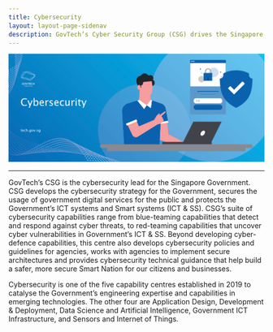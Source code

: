 ```yaml
---
title: Cybersecurity
layout: layout-page-sidenav
description: GovTech’s Cyber Security Group (CSG) drives the Singapore Government’s cybersecurity practices through a comprehensive strategy.
---
```


![Cybersecurity](/assets/img/digital-transformation/Cybersecurity-header-banner.png)

---

GovTech’s CSG is the cybersecurity lead for the Singapore Government. CSG develops the cybersecurity strategy for the Government, secures the usage of government digital services for the public and protects the Government’s ICT systems and Smart systems (ICT & SS). CSG’s suite of cybersecurity capabilities range from blue-teaming capabilities that detect and respond against cyber threats, to red-teaming capabilities that uncover cyber vulnerabilities in Government’s ICT & SS. Beyond developing cyber-defence capabilities, this centre also develops cybersecurity policies and guidelines for agencies, works with agencies to implement secure architectures and provides cybersecurity technical guidance that help build a safer, more secure Smart Nation for our citizens and businesses.

Cybersecurity is one of the five capability centres established in 2019 to catalyse the Government’s engineering expertise and capabilities in emerging technologies. The other four are Application Design, Development & Deployment, Data Science and Artificial Intelligence, Government ICT Infrastructure, and Sensors and Internet of Things.
